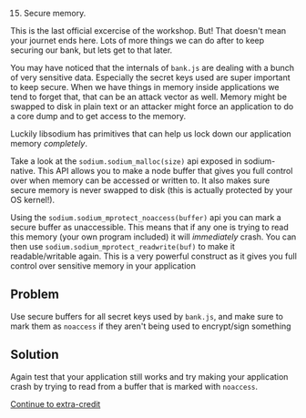 15. Secure memory.

This is the last official excercise of the workshop. But! That doesn't mean your journet ends here. Lots of more things we can do after to keep securing our bank, but lets get to that later.

You may have noticed that the internals of `bank.js` are dealing with a bunch of very sensitive data. Especially the secret keys used are super important to keep secure. When we have things in memory inside applications we tend to forget that, that can be an attack vector as well. Memory might be swapped to disk in plain text or an attacker might force an application to do a core dump and to get access to the memory.

Luckily libsodium has primitives that can help us lock down our application memory *completely*.

Take a look at the `sodium.sodium_malloc(size)` api exposed in sodium-native. This API allows you to make a node buffer that gives you full control over when memory can be accessed or written to. It also makes sure secure memory is never swapped to disk (this is actually protected by your OS kernel!).

Using the `sodium.sodium_mprotect_noaccess(buffer)` api you can mark a secure buffer as unaccessible. This means that if any one is trying to read this memory (your own program included) it will *immediately* crash. You can then use `sodium.sodium_mprotect_readwrite(buf)` to make it readable/writable again. This is a very powerful construct as it gives you full control over sensitive memory in your application

## Problem

Use secure buffers for all secret keys used by `bank.js`, and make sure to mark them as `noaccess` if they aren't being used to encrypt/sign something

## Solution

Again test that your application still works and try making your application crash by trying to read from a buffer that is marked with `noaccess`.

[Continue to extra-credit](extra-credit.md)
